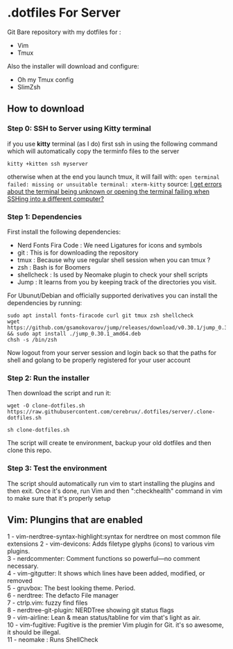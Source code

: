 # .dotfiles For Server

Git Bare repository with my dotfiles for :

* Vim
* Tmux

Also the installer will download and configure:

* Oh my Tmux config
* SlimZsh 

## How to download

### Step 0: SSH to Server using Kitty terminal

if you use **kitty** terminal (as I do) first ssh in using the following command which will automatically copy the terminfo files to the server
```
kitty +kitten ssh myserver
```
otherwise when at the end you launch tmux, it will faill with: `open terminal failed: missing or unsuitable terminal: xterm-kitty`
source: [I get errors about the terminal being unknown or opening the terminal failing when SSHing into a different computer?](https://sw.kovidgoyal.net/kitty/faq.html#i-get-errors-about-the-terminal-being-unknown-or-opening-the-terminal-failing-when-sshing-into-a-different-computer)

### Step 1: Dependencies 

First install the following dependencies:

* Nerd Fonts Fira Code : We need Ligatures for icons and symbols
* git : This is for downloading the repository
* tmux : Because why use regular shell session when you can tmux ?
* zsh : Bash is for Boomers
* shellcheck : Is used by Neomake plugin to check your shell scripts
* Jump : It learns from you by keeping track of the directories you visit.

For Ubunut/Debian and officially supported derivatives you can install the dependencies by running:

```
sudo apt install fonts-firacode curl git tmux zsh shellcheck
wget https://github.com/gsamokovarov/jump/releases/download/v0.30.1/jump_0.30.1_amd64.deb && sudo apt install ./jump_0.30.1_amd64.deb
chsh -s /bin/zsh 
```
Now logout from your server session and login back so that the paths for shell and golang to be properly registered for your user account

### Step 2: Run the installer

Then download the script and run it:
```
wget -O clone-dotfiles.sh https://raw.githubusercontent.com/cerebrux/.dotfiles/server/.clone-dotfiles.sh

sh clone-dotfiles.sh
```

The script will create te environment, backup your old dotfiles and then clone this repo.

### Step 3: Test the environment

The script should automatically run vim to start installing the plugins and then exit. 
Once it's done, run Vim and then ":checkhealth" command in vim to make sure that it's properly setup

Vim: Plungins that are enabled 
---

1 - vim-nerdtree-syntax-highlight:syntax for nerdtree on most common file extensions
2 - vim-devicons: Adds filetype glyphs (icons) to various vim plugins.        
3 - nerdcommenter: Comment functions so powerful—no comment necessary.       
4 - vim-gitgutter: It shows which lines have been added, modified, or removed       
5 - gruvbox: The best looking theme. Period.        
6 - nerdtree: The defacto File manager       
7 - ctrlp.vim: fuzzy find files        
8 - nerdtree-git-plugin: NERDTree showing git status flags          
9 - vim-airline: Lean & mean status/tabline for vim that's light as air.       
10 - vim-fugitive: Fugitive is the premier Vim plugin for Git. it's so awesome, it should be illegal.       
11 - neomake : Runs ShellCheck       


